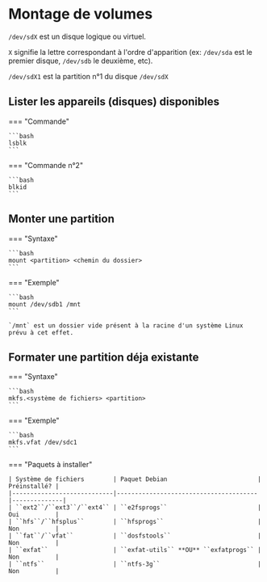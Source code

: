 # Montage de volumes

``/dev/sdX`` est un disque logique ou virtuel.

``X`` signifie la lettre correspondant à l'ordre d'apparition (ex: ``/dev/sda`` est le premier disque, ``/dev/sdb`` le deuxième, etc).

``/dev/sdX1`` est la partition n°1 du disque ``/dev/sdX``

## Lister les appareils (disques) disponibles

=== "Commande"

    ```bash
    lsblk
    ```

=== "Commande n°2"

    ```bash
    blkid
    ```

## Monter une partition

=== "Syntaxe"

    ```bash
    mount <partition> <chemin du dossier>
    ```

=== "Exemple"

    ```bash
    mount /dev/sdb1 /mnt
    ```

    `/mnt` est un dossier vide présent à la racine d'un système Linux prévu à cet effet.

## Formater une partition déja existante

=== "Syntaxe"

    ```bash
    mkfs.<système de fichiers> <partition>
    ```

=== "Exemple"

    ```bash
    mkfs.vfat /dev/sdc1
    ```

=== "Paquets à installer"

    | Système de fichiers        | Paquet Debian                         | Préinstallé? |
    |----------------------------|---------------------------------------|--------------|
    | ``ext2``/``ext3``/``ext4`` | ``e2fsprogs``                         | Oui          |
    | ``hfs``/``hfsplus``        | ``hfsprogs``                          | Non          |
    | ``fat``/``vfat``           | ``dosfstools``                        | Non          |
    | ``exfat``                  | ``exfat-utils`` **OU** ``exfatprogs`` | Non          |
    | ``ntfs``                   | ``ntfs-3g``                           | Non          |
